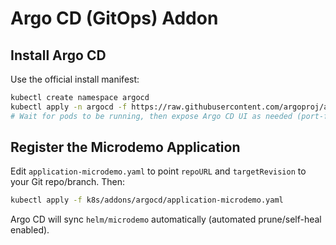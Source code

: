 # Argo CD (GitOps) Addon

## Install Argo CD
Use the official install manifest:
```bash
kubectl create namespace argocd
kubectl apply -n argocd -f https://raw.githubusercontent.com/argoproj/argo-cd/stable/manifests/install.yaml
# Wait for pods to be running, then expose Argo CD UI as needed (port-forward/ingress).
```

## Register the Microdemo Application
Edit `application-microdemo.yaml` to point `repoURL` and `targetRevision` to your Git repo/branch.
Then:
```bash
kubectl apply -f k8s/addons/argocd/application-microdemo.yaml
```
Argo CD will sync `helm/microdemo` automatically (automated prune/self-heal enabled).
